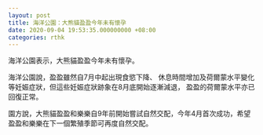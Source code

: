 ```yaml
---
layout: post
title: 海洋公園：大熊貓盈盈今年未有懷孕
date: 2020-09-04 19:53:35.000000000 +08:00
categories: rthk
---
```


海洋公園表示，大熊貓盈盈今年未有懷孕。

海洋公園說，盈盈雖然自7月中起出現食慾下降、 休息時間增加及荷爾蒙水平變化等妊娠症狀，但這些妊娠症狀跡象在8月底開始逐漸減退， 盈盈的荷爾蒙水平亦已回復正常。

園方說，大熊貓盈盈和樂樂自9年前開始嘗試自然交配，今年4月首次成功，希望盈盈和樂樂在下一個繁殖季節可再度自然交配。
